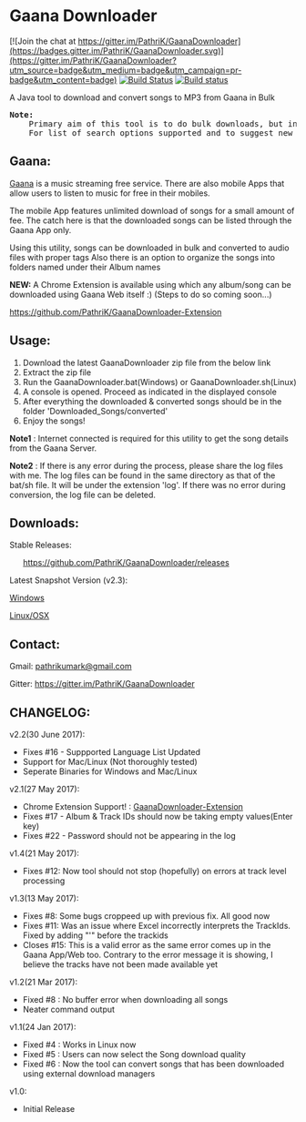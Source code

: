 # Gaana Downloader

[![Join the chat at https://gitter.im/PathriK/GaanaDownloader](https://badges.gitter.im/PathriK/GaanaDownloader.svg)](https://gitter.im/PathriK/GaanaDownloader?utm_source=badge&utm_medium=badge&utm_campaign=pr-badge&utm_content=badge) [![Build Status](https://travis-ci.org/PathriK/GaanaDownloader.svg?branch=master)](https://travis-ci.org/PathriK/GaanaDownloader) [![Build status](https://ci.appveyor.com/api/projects/status/32jy46yxmtve2yav?svg=true)](https://ci.appveyor.com/project/PathriK/gaanadownloader)


A Java tool to download and convert songs to MP3 from Gaana in Bulk

<pre>
<b>Note:</b>
    Primary aim of this tool is to do bulk downloads, but individual downloads will also be supported in future. 
    For list of search options supported and to suggest new features, kindly take a look at Issue <a href="https://github.com/PathriK/GaanaDownloader/issues/2">#2</a>
</pre>

## Gaana:

[Gaana](http://gaana.com/) is a music streaming free service. There are also mobile Apps that allow users to listen to music for free in their mobiles. 

The mobile App features unlimited download of songs for a small amount of fee. The catch here is that the downloaded songs can be listed through the Gaana App only. 

Using this utility, songs can be downloaded in bulk and converted to audio files with proper tags
Also there is an option to organize the songs into folders named under their Album names

**NEW:** A Chrome Extension is available using which any album/song can be downloaded using Gaana Web itself :) (Steps to do so coming soon...)

https://github.com/PathriK/GaanaDownloader-Extension

## Usage:

1. Download the latest GaanaDownloader zip file from the below link
2. Extract the zip file
3. Run the GaanaDownloader.bat(Windows) or GaanaDownloader.sh(Linux)
4. A console is opened. Proceed as indicated in the displayed console
5. After everything the downloaded & converted songs should be in the folder 'Downloaded_Songs/converted'
6. Enjoy the songs!

**Note1** : Internet connected is required for this utility to get the song details from the Gaana Server.

**Note2** : If there is any error during the process, please share the log files with me. The log files can be found in the same directory as that of the bat/sh file. It will be under the extension 'log'. If there was no error during conversion, the log file can be deleted. 
	
## Downloads:

Stable Releases:

&nbsp;&nbsp;&nbsp;&nbsp;&nbsp;&nbsp;https://github.com/PathriK/GaanaDownloader/releases

Latest Snapshot Version (v2.3):

[Windows](https://ci.appveyor.com/api/projects/PathriK/GaanaDownloader/artifacts/binaries/GaanaDownloader-2.3-SNAPSHOT_windows.zip)

[Linux/OSX](https://ci.appveyor.com/api/projects/PathriK/GaanaDownloader/artifacts/binaries/GaanaDownloader-2.3-SNAPSHOT_linux_osx.zip)

## Contact:
Gmail: pathrikumark@gmail.com

Gitter: https://gitter.im/PathriK/GaanaDownloader

## CHANGELOG:

v2.2(30 June 2017):
- Fixes #16 - Suppported Language List Updated
- Support for Mac/Linux (Not thoroughly tested)
- Seperate Binaries for Windows and Mac/Linux

v2.1(27 May 2017):
- Chrome Extension Support! : [GaanaDownloader-Extension](https://github.com/PathriK/GaanaDownloader-Extension)
- Fixes #17 - Album & Track IDs should now be taking empty values(Enter key)
- Fixes #22 - Password should not be appearing in the log

v1.4(21 May 2017):
- Fixes #12: Now tool should not stop (hopefully) on errors at track level processing

v1.3(13 May 2017):
- Fixes #8: Some bugs croppeed up with previous fix. All good now
- Fixes #11: Was an issue where Excel incorrectly interprets the TrackIds. Fixed by adding "'" before the trackids
- Closes #15: This is a valid error as the same error comes up in the Gaana App/Web too. Contrary to the error message it is showing, I believe the tracks have not been made available yet

v1.2(21 Mar 2017):
- Fixed #8 : No buffer error when downloading all songs
- Neater command output

v1.1(24 Jan 2017):
- Fixed #4 : Works in Linux now
- Fixed #5 : Users can now select the Song download quality
- Fixed #6 : Now the tool can convert songs that has been downloaded using external download managers

v1.0:
- Initial Release
